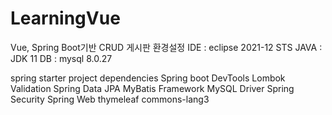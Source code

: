 # LearningVue
Vue, Spring Boot기반 CRUD 게시판
환경설정
IDE : eclipse 2021-12 STS
JAVA : JDK 11
DB : mysql 8.0.27

spring starter project dependencies
Spring boot DevTools
Lombok
Validation
Spring Data JPA
MyBatis Framework
MySQL Driver
Spring Security
Spring Web
thymeleaf
commons-lang3
